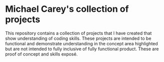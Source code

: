 # Michael Carey's collection of projects

This repository contains a collection of projects that I have created that show understanding of coding skills.
These projects are intended to be functional and demonstrate understanding in the concept area highlighted but are not intended to fully inclusive of fully functional product. These are proof of concept and skills exposé.
